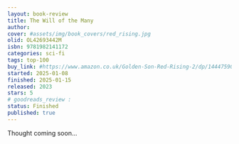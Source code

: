 ```yaml
---
layout: book-review
title: The Will of the Many
author: 
cover: #assets/img/book_covers/red_rising.jpg
olid: OL42693442M
isbn: 9781982141172
categories: sci-fi
tags: top-100
buy_link: #https://www.amazon.co.uk/Golden-Son-Red-Rising-2/dp/1444759035
started: 2025-01-08
finished: 2025-01-15
released: 2023
stars: 5
# goodreads_review : 
status: Finished
published: true
---
```


Thought coming soon...